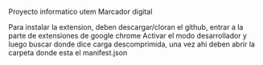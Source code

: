 Proyecto informatico utem
Marcador digital


Para instalar la extension, deben descargar/cloran el github, entrar a la parte de extensiones de google chrome
Activar el modo desarrollador y luego buscar donde dice carga descomprimida, una vez ahi deben abrir la carpeta donde esta el manifest.json 

